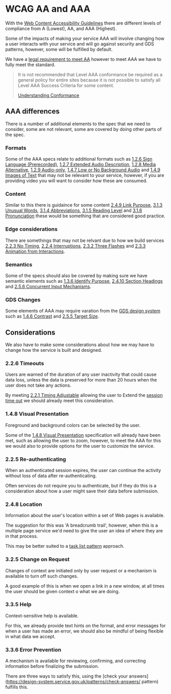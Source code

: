 # WCAG AA and AAA

With the [Web Content Accessibility Guidelines](https://www.w3.org/TR/WCAG21/) there are different levels of compliance from A (Lowest), AA, and AAA (Highest).

Some of the impacts of making your service AAA will involve changing how a user interacts with your service and will go against security and GDS patterns, however, some will be fulfilled by default.

We have a [legal requirement to meet AA](/accessibility-law/accessibility-regulations-vs-the-govuk-service-standard) however to meet AAA we have to fully meet the standard.

<blockquote class="govuk-inset-text">
It is not recommended that Level AAA conformance be required as a general policy for entire sites because it is not possible to satisfy all Level AAA Success Criteria for some content.

[Understanding Conformance](https://www.w3.org/WAI/WCAG21/Understanding/conformance#levels)
</blockquote>

## AAA differences

There is a number of additional elements to the spec that we need to consider, some are not relevant, some are covered by doing other parts of the spec.

### Formats

Some of the AAA specs relate to additional formats such as [1.2.6 Sign Language (Prerecorded)](https://www.w3.org/TR/WCAG21/#sign-language-prerecorded), [1.2.7 Extended Audio Description](https://www.w3.org/TR/WCAG21/#extended-audio-description-prerecorded), [1.2.8 Media Alternative](https://www.w3.org/TR/WCAG21/#media-alternative-prerecorded), [1.2.9 Audio-only](https://www.w3.org/TR/WCAG21/#audio-only-live), [1.4.7 Low or No Background Audio](https://www.w3.org/TR/WCAG21/#low-or-no-background-audio) and [1.4.9 Images of Text](https://www.w3.org/TR/WCAG21/#images-of-text-no-exception) that may not be relevant to your service, however, if you are providing video you will want to consider how these are consumed.

### Content

Similar to this there is guidaince for some content [2.4.9 Link Purpose](https://www.w3.org/TR/WCAG21/#link-purpose-link-only), [3.1.3 Unusual Words](https://www.w3.org/TR/WCAG21/#unusual-words), [3.1.4 Abbreviations](https://www.w3.org/TR/WCAG21/#abbreviations), [3.1.5 Reading Level](https://www.w3.org/TR/WCAG21/#reading-level) and [3.1.6 Pronunciation](https://www.w3.org/TR/WCAG21/#pronunciation) these would be something that are considered good practice.

### Edge considerations

There are somethings that may not be relvant due to how we build services [2.2.3 No Timing](https://www.w3.org/TR/WCAG21/#interruptions), [2.2.4 Interruptions](https://www.w3.org/TR/WCAG21/#interruptions), [2.3.2 Three Flashes](https://www.w3.org/TR/WCAG21/#three-flashes-or-below-threshold) and [2.3.3 Animation from Interactions](https://www.w3.org/TR/WCAG21/#animation-from-interactions).

### Semantics

Some of the specs should also be covered by making sure we have semantic elements such as [1.3.6 Identify Purpose](https://www.w3.org/TR/WCAG21/#identify-purpose),  [2.4.10 Section Headings](https://www.w3.org/TR/WCAG21/#link-purpose-link-only) and [2.5.6 Concurrent Input Mechanisms](https://www.w3.org/TR/WCAG21/#concurrent-input-mechanisms).

### GDS Changes

Some elements of AAA may require varation from the [GDS design system](https://design-system.service.gov.uk/) such as [1.4.6 Contrast](https://www.w3.org/TR/WCAG21/#contrast-enhanced) and [2.5.5 Target Size](https://www.w3.org/TR/WCAG21/#target-size).

## Considerations

We also have to make some considerations about how we may have to change how the service is built and designed.

### 2.2.6 Timeouts

<div class="govuk-inset-text">
Users are warned of the duration of any user inactivity that could cause data loss, unless the data is preserved for more than 20 hours when the user does not take any actions.
</div>

By meeting [2.2.1 Timing Adjustable](https://www.w3.org/TR/WCAG21/#timing-adjustable) allowing the user to Extend the [session time out](https://github.com/alphagov/govuk-design-system-backlog/issues/104) we should already meet this consideration.

### 1.4.8 Visual Presentation

<div class="govuk-inset-text">
Foreground and background colors can be selected by the user.
</div>

Some of the [1.4.8 Visual Presentation](https://www.w3.org/TR/WCAG21/#visual-presentation) specification will already have been met, such as allowing the user to zoom, however, to meet the AAA for this we would also to provide options for the user to customize the service.

### 2.2.5 Re-authenticating

<div class="govuk-inset-text">
When an authenticated session expires, the user can continue the activity without loss of data after re-authenticating.
</div>

Often services do not require you to authenticate, but if they do this is a consideration about how a user might save their data before submission. 

### 2.4.8 Location

<div class="govuk-inset-text">
Information about the user's location within a set of Web pages is available.
</div>

The suggestion for this was 'A breadcrumb trail', however, when this is a multiple page service we'd need to give the user an idea of where they are in that process.

This may be better suited to a [task list pattern](https://design-system.service.gov.uk/patterns/task-list-pages/) approach.

### 3.2.5 Change on Request

<div class="govuk-inset-text">
Changes of context are initiated only by user request or a mechanism is available to turn off such changes.
</div>

A good example of this is when we open a link in a new window, at all times the user should be given context o what we are doing.

### 3.3.5 Help
<div class="govuk-inset-text">
Context-sensitive help is available.
</div>

For this, we already provide text hints on the format, and error messages for when a user has made an error, we should also be mindful of being flexible in what data we accept.

### 3.3.6 Error Prevention

<div class="govuk-inset-text">
A mechanism is available for reviewing, confirming, and correcting information before finalizing the submission.
</div>

There are three ways to satisfy this, using the [check your answers](https://design-system.service.gov.uk/patterns/check-answers/ pattern) fulfills this.

